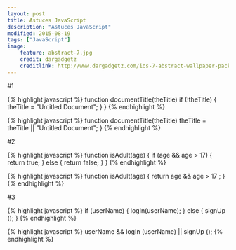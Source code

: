 ```yaml
---
layout: post
title: Astuces JavaScript
description: "Astuces JavaScript"
modified: 2015-08-19
tags: ["JavaScript"]
image:
    feature: abstract-7.jpg
    credit: dargadgetz
    creditlink: http://www.dargadgetz.com/ios-7-abstract-wallpaper-pack-for-iphone-5-and-ipod-touch-retina/
---
```

#1

{% highlight javascript %}
function documentTitle(theTitle)
    ​if (!theTitle) {
        theTitle  = "Untitled Document";
    }
}
{% endhighlight %}

{% highlight javascript %}
function documentTitle(theTitle)
    theTitle  = theTitle || "Untitled Document";
}
{% endhighlight %}

#2

{% highlight javascript %}
function isAdult(age) {
    if (age && age > 17) {
        return true;
    } else {
        return false;
    }
}
{% endhighlight %}

{% highlight javascript %}
function isAdult(age) {
    return age && age > 17 ;
}
{% endhighlight %}

#3

{% highlight javascript %}
if (userName) {
    logIn(userName);
}
 else {
     signUp ();
}
{% endhighlight %}

{% highlight javascript %}
userName && logIn (userName) || signUp ();
{% endhighlight %}
